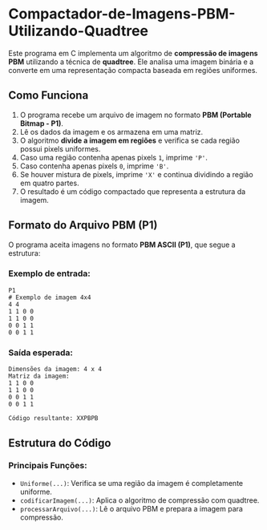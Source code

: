 # Compactador-de-Imagens-PBM-Utilizando-Quadtree

Este programa em C implementa um algoritmo de **compressão de imagens PBM** utilizando a técnica de **quadtree**. Ele analisa uma imagem binária e a converte em uma representação compacta baseada em regiões uniformes.

## **Como Funciona**
1. O programa recebe um arquivo de imagem no formato **PBM (Portable Bitmap - P1)**.
2. Lê os dados da imagem e os armazena em uma matriz.
3. O algoritmo **divide a imagem em regiões** e verifica se cada região possui pixels uniformes.
4. Caso uma região contenha apenas pixels `1`, imprime `'P'`.
5. Caso contenha apenas pixels `0`, imprime `'B'`.
6. Se houver mistura de pixels, imprime `'X'` e continua dividindo a região em quatro partes.
7. O resultado é um código compactado que representa a estrutura da imagem.


## **Formato do Arquivo PBM (P1)**
O programa aceita imagens no formato **PBM ASCII (P1)**, que segue a estrutura:

### **Exemplo de entrada:**
```plaintext
P1
# Exemplo de imagem 4x4
4 4
1 1 0 0
1 1 0 0
0 0 1 1
0 0 1 1
```

### **Saída esperada:**
```plaintext
Dimensões da imagem: 4 x 4
Matriz da imagem:
1 1 0 0
1 1 0 0
0 0 1 1
0 0 1 1

Código resultante: XXPBPB
```

## **Estrutura do Código**

### **Principais Funções:**
- `Uniforme(...)`: Verifica se uma região da imagem é completamente uniforme.
- `codificarImagem(...)`: Aplica o algoritmo de compressão com quadtree.
- `processarArquivo(...)`: Lê o arquivo PBM e prepara a imagem para compressão.


